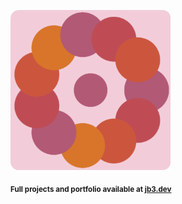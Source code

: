 <a href="https://github.com/jb3/fractal"><img width="256px" src="fractal-20251101-075221.png"/></a>

<sub>**Full projects and portfolio available at [jb3.dev](https://jb3.dev/)**</sub>
